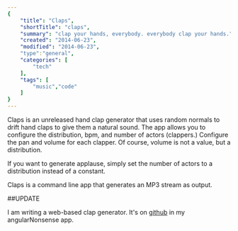 ```yaml
---
{
    "title": "Claps",
    "shortTitle": "claps",
    "summary": "clap your hands, everybody. everybody clap your hands.",
    "created": "2014-06-23",
    "modified": "2014-06-23",
    "type":"general",
    "categories": [
        "tech"
    ],
    "tags": [
        "music","code"
    ]
}
---
```

Claps is an unreleased hand clap generator that uses random normals to drift hand claps to give them a natural sound.
The app allows you to configure the distribution, bpm, and number of actors (clappers.) Configure the pan and volume
for each clapper. Of course, volume is not a value, but a distribution.
  
If you want to generate applause, simply set the number of actors to a distribution instead of a constant.
 
Claps is a command line app that generates an MP3 stream as output.

##UPDATE

I am writing a web-based clap generator. It's on [github](https://github.com/jordan52/angularNonsense) in my 
angularNonsense app.